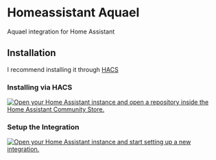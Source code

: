 # Homeassistant Aquael
Aquael integration for Home Assistant

## Installation

I recommend installing it through [HACS](https://github.com/hacs/integration)

### Installing via HACS
[![Open your Home Assistant instance and open a repository inside the Home Assistant Community Store.](https://my.home-assistant.io/badges/hacs_repository.svg)](https://my.home-assistant.io/redirect/hacs_repository/?owner=choffah&repository=homeassistant-aquael&category=integration)

### Setup the Integration

[![Open your Home Assistant instance and start setting up a new integration.](https://my.home-assistant.io/badges/config_flow_start.svg)](https://my.home-assistant.io/redirect/config_flow_start/?domain=aquael)
